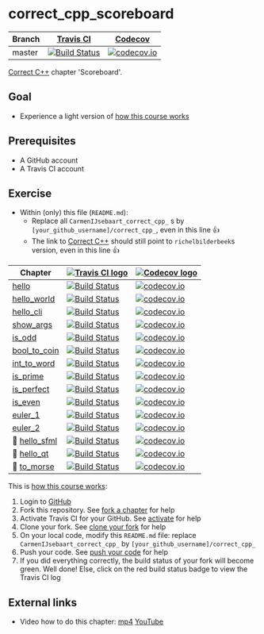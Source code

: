 # correct_cpp_scoreboard


Branch|[Travis CI](https://travis-ci.org)|[Codecov](https://www.codecov.io)
---|---|---
master|[![Build Status](https://travis-ci.org/CarmenIJsebaart_correct_cpp_scoreboard.svg?branch=master)](https://travis-ci.org/CarmenIJsebaart_correct_cpp_scoreboard)|[![codecov.io](https://codecov.io/github/CarmenIJsebaart_correct_cpp_scoreboard/coverage.svg?branch=master)](https://codecov.io/github/CarmenIJsebaart_correct_cpp_scoreboard/branch/master)

[Correct C++](https://github.com/richelbilderbeek/correct_cpp) chapter 'Scoreboard'.

## Goal

 * Experience a light version of [how this course works](https://github.com/richelbilderbeek/correct_cpp/blob/master/doc/how_this_course_works.md)

## Prerequisites

 * A GitHub account
 * A Travis CI account

## Exercise

 * Within (only) this file (`README.md`):
   * Replace all `CarmenIJsebaart_correct_cpp_` s by `[your_github_username]/correct_cpp_`, even in this line :+1:
   * The link to [Correct C++](https://github.com/richelbilderbeek/correct_cpp) should still point to `richelbilderbeek`s version, even in this line :+1:

Chapter|[![Travis CI logo](TravisCI.png)](https://travis-ci.org)|[![Codecov logo](Codecov.png)](https://www.codecov.io)
---|---|---
[hello](https://github.com/CarmenIJsebaart_correct_cpp_hello)|[![Build Status](https://travis-ci.org/CarmenIJsebaart_correct_cpp_hello.svg?branch=master)](https://travis-ci.org/CarmenIJsebaart_correct_cpp_hello) | [![codecov.io](https://codecov.io/github/CarmenIJsebaart_correct_cpp_hello/coverage.svg?branch=master)](https://codecov.io/github/CarmenIJsebaart_correct_cpp_hello?branch=master)
[hello_world](https://github.com/CarmenIJsebaart_correct_cpp_hello_world)|[![Build Status](https://travis-ci.org/CarmenIJsebaart_correct_cpp_hello_world.svg?branch=master)](https://travis-ci.org/CarmenIJsebaart_correct_cpp_hello_world) | [![codecov.io](https://codecov.io/github/CarmenIJsebaart_correct_cpp_hello_world/coverage.svg?branch=master)](https://codecov.io/github/CarmenIJsebaart_correct_cpp_hello_world?branch=master)
[hello_cli](https://github.com/CarmenIJsebaart_correct_cpp_hello_cli)|[![Build Status](https://travis-ci.org/CarmenIJsebaart_correct_cpp_hello_cli.svg?branch=master)](https://travis-ci.org/CarmenIJsebaart_correct_cpp_hello_cli) | [![codecov.io](https://codecov.io/github/CarmenIJsebaart_correct_cpp_hello_cli/coverage.svg?branch=master)](https://codecov.io/github/CarmenIJsebaart_correct_cpp_hello_cli?branch=master)
[show_args](https://github.com/CarmenIJsebaart_correct_cpp_show_args)|[![Build Status](https://travis-ci.org/CarmenIJsebaart_correct_cpp_show_args.svg?branch=master)](https://travis-ci.org/CarmenIJsebaart_correct_cpp_show_args) | [![codecov.io](https://codecov.io/github/CarmenIJsebaart_correct_cpp_show_args/coverage.svg?branch=master)](https://codecov.io/github/CarmenIJsebaart_correct_cpp_show_args?branch=master)
[is_odd](https://github.com/CarmenIJsebaart_correct_cpp_is_odd)|[![Build Status](https://travis-ci.org/CarmenIJsebaart_correct_cpp_is_odd.svg?branch=master)](https://travis-ci.org/CarmenIJsebaart_correct_cpp_is_odd) | [![codecov.io](https://codecov.io/github/CarmenIJsebaart_correct_cpp_is_odd/coverage.svg?branch=master)](https://codecov.io/github/CarmenIJsebaart_correct_cpp_is_odd?branch=master)
[bool_to_coin](https://github.com/CarmenIJsebaart_correct_cpp_bool_to_coin)|[![Build Status](https://travis-ci.org/CarmenIJsebaart_correct_cpp_bool_to_coin.svg?branch=master)](https://travis-ci.org/CarmenIJsebaart_correct_cpp_bool_to_coin) | [![codecov.io](https://codecov.io/github/CarmenIJsebaart_correct_cpp_bool_to_coin/coverage.svg?branch=master)](https://codecov.io/github/CarmenIJsebaart_correct_cpp_bool_to_coin?branch=master)
[int_to_word](https://github.com/CarmenIJsebaart_correct_cpp_int_to_word)|[![Build Status](https://travis-ci.org/CarmenIJsebaart_correct_cpp_int_to_word.svg?branch=master)](https://travis-ci.org/CarmenIJsebaart_correct_cpp_int_to_word) | [![codecov.io](https://codecov.io/github/CarmenIJsebaart_correct_cpp_int_to_word/coverage.svg?branch=master)](https://codecov.io/github/CarmenIJsebaart_correct_cpp_int_to_word?branch=master)
[is_prime](https://github.com/CarmenIJsebaart_correct_cpp_is_prime)|[![Build Status](https://travis-ci.org/CarmenIJsebaart_correct_cpp_is_prime.svg?branch=master)](https://travis-ci.org/CarmenIJsebaart_correct_cpp_is_prime) | [![codecov.io](https://codecov.io/github/CarmenIJsebaart_correct_cpp_is_prime/coverage.svg?branch=master)](https://codecov.io/github/CarmenIJsebaart_correct_cpp_is_prime?branch=master)
[is_perfect](https://github.com/CarmenIJsebaart_correct_cpp_is_perfect)|[![Build Status](https://travis-ci.org/CarmenIJsebaart_correct_cpp_is_perfect.svg?branch=master)](https://travis-ci.org/CarmenIJsebaart_correct_cpp_is_perfect) | [![codecov.io](https://codecov.io/github/CarmenIJsebaart_correct_cpp_is_perfect/coverage.svg?branch=master)](https://codecov.io/github/CarmenIJsebaart_correct_cpp_is_perfect?branch=master)
[is_even](https://github.com/CarmenIJsebaart_correct_cpp_is_even)|[![Build Status](https://travis-ci.org/CarmenIJsebaart_correct_cpp_is_even.svg?branch=master)](https://travis-ci.org/CarmenIJsebaart_correct_cpp_is_even) | [![codecov.io](https://codecov.io/github/CarmenIJsebaart_correct_cpp_is_even/coverage.svg?branch=master)](https://codecov.io/github/CarmenIJsebaart_correct_cpp_is_even?branch=master)
[euler_1](https://github.com/CarmenIJsebaart_correct_cpp_euler_1)|[![Build Status](https://travis-ci.org/CarmenIJsebaart_correct_cpp_euler_1.svg?branch=master)](https://travis-ci.org/CarmenIJsebaart_correct_cpp_euler_1) | [![codecov.io](https://codecov.io/github/CarmenIJsebaart_correct_cpp_euler_1/coverage.svg?branch=master)](https://codecov.io/github/CarmenIJsebaart_correct_cpp_euler_1?branch=master)
[euler_2](https://github.com/CarmenIJsebaart_correct_cpp_euler_2)|[![Build Status](https://travis-ci.org/CarmenIJsebaart_correct_cpp_euler_2.svg?branch=master)](https://travis-ci.org/CarmenIJsebaart_correct_cpp_euler_2) | [![codecov.io](https://codecov.io/github/CarmenIJsebaart_correct_cpp_euler_2/coverage.svg?branch=master)](https://codecov.io/github/CarmenIJsebaart_correct_cpp_euler_2?branch=master)
:construction: [hello_sfml](https://github.com/CarmenIJsebaart_correct_cpp_hello_sfml)|[![Build Status](https://travis-ci.org/CarmenIJsebaart_correct_cpp_hello_sfml.svg?branch=master)](https://travis-ci.org/CarmenIJsebaart_correct_cpp_hello_sfml) | [![codecov.io](https://codecov.io/github/CarmenIJsebaart_correct_cpp_hello_sfml/coverage.svg?branch=master)](https://codecov.io/github/CarmenIJsebaart_correct_cpp_hello_sfml?branch=master)
:construction: [hello_qt](https://github.com/CarmenIJsebaart_correct_cpp_hello_qt)|[![Build Status](https://travis-ci.org/CarmenIJsebaart_correct_cpp_hello_qt.svg?branch=master)](https://travis-ci.org/CarmenIJsebaart_correct_cpp_hello_qt) | [![codecov.io](https://codecov.io/github/CarmenIJsebaart_correct_cpp_hello_qt/coverage.svg?branch=master)](https://codecov.io/github/CarmenIJsebaart_correct_cpp_hello_qt?branch=master)
:construction: [to_morse](https://github.com/CarmenIJsebaart_correct_cpp_to_morse)|[![Build Status](https://travis-ci.org/CarmenIJsebaart_correct_cpp_to_morse.svg?branch=master)](https://travis-ci.org/CarmenIJsebaart_correct_cpp_to_morse) | [![codecov.io](https://codecov.io/github/CarmenIJsebaart_correct_cpp_to_morse/coverage.svg?branch=master)](https://codecov.io/github/CarmenIJsebaart_correct_cpp_to_morse?branch=master)

This is [how this course works](https://github.com/richelbilderbeek/correct_cpp/blob/master/doc/how_this_course_works.md):

  1. Login to [GitHub](https://github.com/)
  2. Fork this repository. See [fork a chapter](https://github.com/richelbilderbeek/correct_cpp/blob/master/doc/fork_a_chapter.md) for help
  3. Activate Travis CI for your GitHub. See [activate](https://github.com/richelbilderbeek/correct_cpp/blob/master/doc/activate.md) for help 
  4. Clone your fork. See [clone your fork](https://github.com/richelbilderbeek/correct_cpp/blob/master/doc/clone_your_fork.md) for help
  5. On your local code, modify this `README.md` file: replace `CarmenIJsebaart_correct_cpp_` by `[your_github_username]/correct_cpp_`
  6. Push your code. See [push your code](https://github.com/richelbilderbeek/correct_cpp/blob/master/doc/push_your_code.md) for help
  7. If you did everything correctly, the build status of your fork will become green. Well done! Else, click on the red build status badge to view the Travis CI log

## External links

 * Video how to do this chapter: [mp4](http://www.richelbilderbeek.nl/correct_cpp_scoreboard.mp4) [YouTube](https://youtu.be/QABP8qEeM9o)
